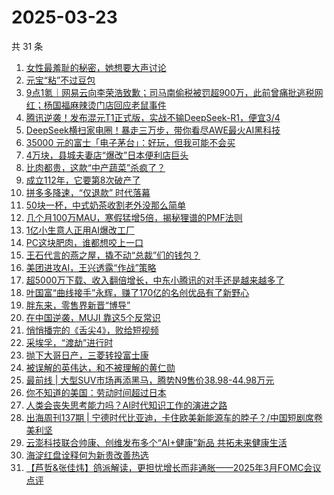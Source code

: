 # 2025-03-23

共 31 条

<!-- BEGIN 36KR -->
<!-- 最后更新时间 2025-03-23 05:20:43 +0800 -->
1. [女性最羞耻的秘密，她想要大声讨论](https://36kr.com/p/3201102852586888)
1. [元宝“粘”不过豆包](https://36kr.com/p/3213021906177157)
1. [9点1氪｜网易云向李荣浩致歉；司马南偷税被罚超900万，此前曾痛批逃税网红；杨国福麻辣烫门店回应老鼠事件](https://36kr.com/p/3216170301115265)
1. [腾讯逆袭！发布混元T1正式版，实战不输DeepSeek-R1，便宜3/4](https://36kr.com/p/3216256675957891)
1. [DeepSeek横扫家电圈！暴走三万步，带你看尽AWE最火AI黑科技](https://36kr.com/p/3215793369844872)
1. [35000 元的富士「电子茅台」：好玩，但我可能不会买](https://36kr.com/p/3216904958512005)
1. [4万块，县城夫妻店“爆改”日本便利店巨头](https://36kr.com/p/3216802604534661)
1. [比肉都贵，这款“中产蔬菜”杀疯了？](https://36kr.com/p/3216750583893129)
1. [成立112年，它要第8次破产了](https://36kr.com/p/3216798506912902)
1. [拼多多降速，“仅退款” 时代落幕](https://36kr.com/p/3216112004769287)
1. [50块一杯，中式奶茶收割老外没那么简单](https://36kr.com/p/3216733147188361)
1. [几个月100万MAU，寒假猛增5倍，揭秘狸谱的PMF法则](https://36kr.com/p/3201257003125121)
1. [1亿小生意人正用AI爆改工厂](https://36kr.com/p/3216093999162626)
1. [PC这块肥肉，谁都想咬上一口](https://36kr.com/p/3216134376295559)
1. [王石代言的燕之屋，撬不动“总裁”们的钱包？](https://36kr.com/p/3216807673013760)
1. [美团进攻AI，王兴透露“作战”策略](https://36kr.com/p/3216881632168836)
1. [超5000万下载、收入翻倍增长，中东小腾讯的对手还是越来越多了](https://36kr.com/p/3215959362800519)
1. [叶国富“曲线接手”永辉，赚了170亿的名创优品有了新野心](https://36kr.com/p/3216992984059015)
1. [胖东来，零售界新晋“博导”](https://36kr.com/p/3216060367653764)
1. [在中国逆袭，MUJI 靠这5个反常识](https://36kr.com/p/3215687346899848)
1. [悄悄播完的《舌尖4》，败给短视频](https://36kr.com/p/3216030542171016)
1. [采埃孚，“渡劫”进行时](https://36kr.com/p/3216700022738052)
1. [抛下大哥日产，三菱转投富士康](https://36kr.com/p/3216699894254720)
1. [被误解的英伟达，和不被理解的黄仁勋](https://36kr.com/p/3216908791532424)
1. [最前线 | 大型SUV市场再添黑马，腾势N9售价38.98-44.98万元](https://36kr.com/p/3217054143827076)
1. [你不知道的美国：劳动时间超过日本](https://36kr.com/p/3216699321797766)
1. [人类会丧失思考能力吗？AI时代知识工作的演进之路](https://36kr.com/p/3210529182844035)
1. [出海周刊137期 | 宁德时代比亚迪，卡住欧美新能源车的脖子？/中国短剧席卷美利坚](https://36kr.com/p/3216193873283973)
1. [云澎科技联合帅康、创维发布多个“AI+健康”新品 共拓未来健康生活](https://36kr.com/p/3215896307239812)
1. [海淀红盘诠释何为新贵改善热选](https://36kr.com/p/3217437869067396)
1. [【芦哲&张佳炜】鸽派解读，更担忧增长而非通胀——2025年3月FOMC会议点评](https://36kr.com/p/3215722078505856)
<!-- END 36KR -->